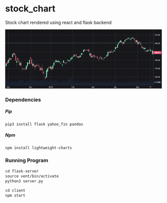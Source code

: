 # stock_chart
Stock chart rendered using react and flask backend

![Stock Chart](https://github.com/arihanv/stock_chart/blob/main/Screen%20Shot%202022-02-18%20at%205.58.00%20PM.png)

### Dependencies

##### Pip
```
pip3 install flask yahoo_fin pandas
```

##### Npm
```
npm install lightweight-charts
```

### Running Program

```
cd flask-server
source vent/bin/activate
python3 server.py
```

```
cd client
npm start
```
